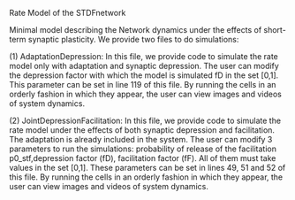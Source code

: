 Rate Model of the STDFnetwork

Minimal model describing the Network dynamics under the effects of short-term synaptic plasticity. We provide two files to do simulations:

(1) AdaptationDepression: In this file, we provide code to simulate the rate model only with adaptation and synaptic depression. The user can modify the depression factor with which the model is simulated fD in the set [0,1]. This parameter can be set in line 119 of this file. By running the cells in an orderly fashion in which they appear, the user can view images and videos of system dynamics.

(2) JointDepressionFacilitation: In this file, we provide code to simulate the rate model under the effects of both synaptic depression and facilitation. The adaptation is already included in the system. The user can modify 3 parameters to run the simulations: probability of release of the facilitation p0_stf,depression factor (fD), facilitation factor (fF). All of them must take values in the set [0,1]. These parameters can be set in lines 49, 51 and 52 of this file. By running the cells in an orderly fashion in which they appear, the user can view images and videos of system dynamics.

